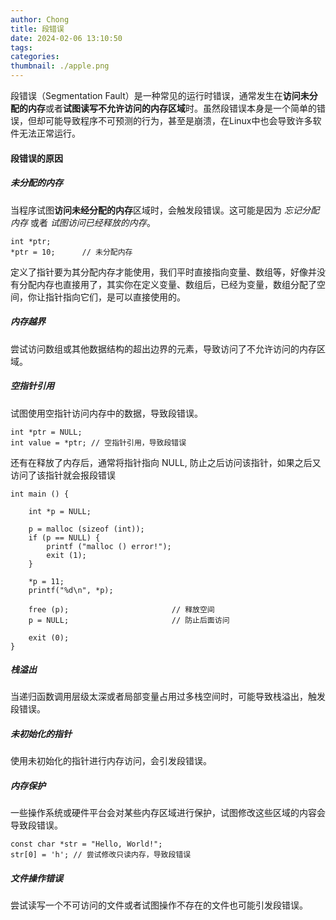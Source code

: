 ```yaml
---
author: Chong
title: 段错误
date: 2024-02-06 13:10:50
tags:
categories:
thumbnail: ./apple.png
---
```


段错误（Segmentation Fault）是一种常见的运行时错误，通常发生在**访问未分配的内存**或者**试图读写不允许访问的内存区域**时。虽然段错误本身是一个简单的错误，但却可能导致程序不可预测的行为，甚至是崩溃，在Linux中也会导致许多软件无法正常运行。

<!-- more -->

#### 段错误的原因

##### 未分配的内存

当程序试图**访问未经分配的内存**区域时，会触发段错误。这可能是因为 *忘记分配内存* 或者 *试图访问已经释放的内存*。

```
int *ptr;
*ptr = 10;      // 未分配内存
```

定义了指针要为其分配内存才能使用，我们平时直接指向变量、数组等，好像并没有分配内存也直接用了，其实你在定义变量、数组后，已经为变量，数组分配了空间，你让指针指向它们，是可以直接使用的。

##### 内存越界

尝试访问数组或其他数据结构的超出边界的元素，导致访问了不允许访问的内存区域。

##### 空指针引用

试图使用空指针访问内存中的数据，导致段错误。

```
int *ptr = NULL;
int value = *ptr; // 空指针引用，导致段错误
```

还有在释放了内存后，通常将指针指向 NULL, 防止之后访问该指针，如果之后又访问了该指针就会报段错误

```
int main () {

    int *p = NULL;

    p = malloc (sizeof (int));      
    if (p == NULL) {
        printf ("malloc () error!");
        exit (1);                          
    }

    *p = 11;
    printf("%d\n", *p);

    free (p);                       // 释放空间
    p = NULL;                       // 防止后面访问                              

    exit (0);
}
```

##### 栈溢出

当递归函数调用层级太深或者局部变量占用过多栈空间时，可能导致栈溢出，触发段错误。

##### 未初始化的指针

使用未初始化的指针进行内存访问，会引发段错误。

##### 内存保护

一些操作系统或硬件平台会对某些内存区域进行保护，试图修改这些区域的内容会导致段错误。

```
const char *str = "Hello, World!";
str[0] = 'h'; // 尝试修改只读内存，导致段错误
```

##### 文件操作错误

尝试读写一个不可访问的文件或者试图操作不存在的文件也可能引发段错误。



